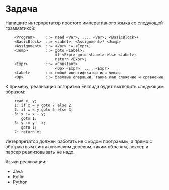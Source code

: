 # Задача

Напишите интерпретатор простого императивного языка со следующей грамматикой:
    
```
    <Program>     ::= read <Var>, ..., <Var>; <BasicBlock>+
    <BasicBlock>  ::= <Label>: <Assignment>* <Jump>
    <Assignment>  ::= <Var> := <Expr>;
    <Jump>        ::= goto <Label>;
                      if <Expr> goto <Label> else <Label>;
                      return <Expr>;
    <Expr>        ::= <Constant>
                      <Op> <Expr>, ..., <Expr>
    <Label>       ::= любой идентификатор или число
    <Op>          ::= базовые операции, такие как сложение и сравнение
```
К примеру, реализация алгоритма Евклида будет выглядить следующим образом:

```
    read x, y;
    1: if x = y goto 7 else 2;
    2: if x < y goto 5 else 3;
    3: x := x - y;
       goto 1;
    5: y := y - x;
       goto 1;
    7: return x;
```
Интерпретатор должен работать не c кодом программы, а прямо с абстрактным синтаксическим деревом, 
таким образом, лексер и парсер реализовывать не надо.

Языки реализации:
* Java
* Kotlin
* Python
